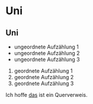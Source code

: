 # Uni

## Uni

- ungeordnete Aufzählung 1
- ungeordnete Aufzählung 2
- ungeordnete Aufzählung 3

1. geordnete Aufzählung 1
2. geordnete Aufzählung 2
3. geordnete Aufzählung 3

Ich hoffe [das](#Uni) ist ein Querverweis.
